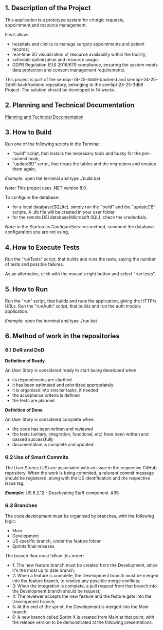 ## 1. Description of the Project

This application is a prototype system for cirurgic requests, appointment,and resource management. 

It will allow:
- hospitals and clinics to manage surgery appointments and patient records;
- real-time 3D visualization of resource availability within the facility;
- schedule optimization and resource usage;
- GDPR Regulation (EU) 2016/679 compliance, ensuring the system meets data protection and consent management requirements.

This project is part of the sem5pi-24-25-3db9-backend and sem5pi-24-25-3db9-backfrontend repository, belonging to the sem5pi-24-25-3db9 Project. The solution should be developed in 14 weeks.

## 2. Planning and Technical Documentation

[Planning and Technical Documentation](docs/readme.md)


## 3. How to Build

Run one of the following scripts in the Terminal:
- "build" script, that installs the necessary tools and husky for the pre-commit hook;
- "updateBD" script, that drops the tables and the migrations and creates them again;

*Example:* open the terminal and type ./build.bat

*Note:* This project uses .NET version 8.0.

To configure the database:
- for a local database(SQLite), simply run the "build" and the "updateDB" scripts. A .db file will be created in your user folder.
- for the remote DEI database(Microsoft SQL), check the credentials.

*Note:* in the Startup.cs ConfigureServices method, comment the database configuration you are not using.


## 4. How to Execute Tests

Run the "runTests" script, that builds and runs the tests, saying the number of tests and possible failures.

As an alternative, click with the mouse's right button and select "run tests". 


## 5. How to Run

Run the "run" script, that builds and runs the application, giving the HTTP/s URLs.
Run the "runAuth" script, that builds and run the auth module application.

*Example:* open the terminal and type ./run.bat


## 6. Method of work in the repositories

### 6.1 DoR and DoD

**Definition of Ready**

An User Story is considered ready to start being developed when:
- its dependencies are clarified
- it has been estimated and prioritized appropriately
- it is organized into smaller tasks, if needed
- the acceptance criteria is defined
- the tests are planned


**Definition of Done**

An User Story is considered complete when:
- the code has been written and reviewed
- the tests (unitary, integration, functional, etc) have been written and passed successfully
- documentation is complete and updated


### 6.2 Use of Smart Commits

The User Stories (US) are associated with an issue in the respective GitHub repository. 
When the work is being commited, a relevant commit message should be registered, along with the US identification and the respective issue tag.

***Example:*** US 6.2.12 - Deactivating Staff component. #35


### 6.3  Branches

The code development must be organized by branches, with the following logic:
- Main
- Development
- US specific branch, under the feature folder
- Sprints final releases

The branch flow must follow this order:
 - 1: The new feature branch must be created from the Development, since it's the most up to date branch;
 - 2: When a feature is complete, the Development branch must be merged into the feature branch, to resolve any possible merge conflicts;
 - 3: When the integration is complete, a pull request from that branch into the Development branch should be request;
 - 4: The reviewer accepts the new feature and the feature gets into the Development branch;
 - 5: At the end of the sprint, the Development is merged into the Main branch;
 - 6: A new branch called Sprint X is created from Main at that point, with the release version to be demonstrated at the following presentations.
